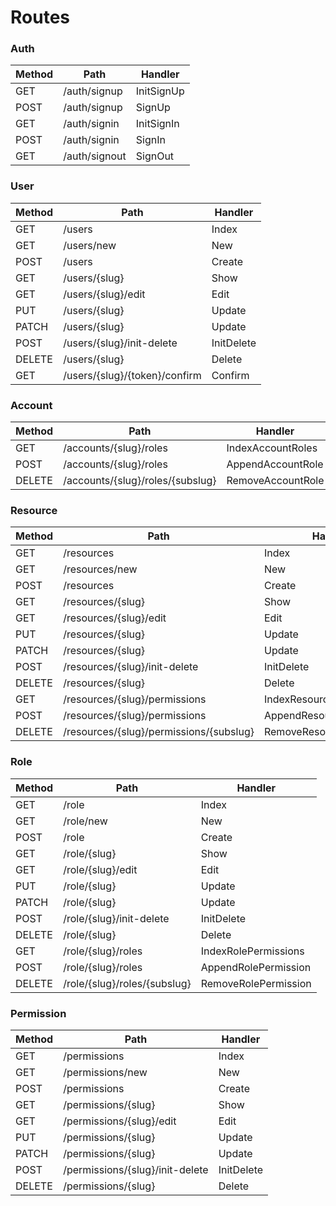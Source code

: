 # Routes

### Auth

| Method | Path          | Handler    |
|--------|---------------|------------|
| GET    | /auth/signup  | InitSignUp |
| POST   | /auth/signup  | SignUp     |
| GET    | /auth/signin  | InitSignIn |
| POST   | /auth/signin  | SignIn     |
| GET    | /auth/signout | SignOut    |

### User

| Method | Path                          | Handler    |
|--------|-------------------------------|------------|
| GET    | /users                        | Index      |
| GET    | /users/new                    | New        |
| POST   | /users                        | Create     |
| GET    | /users/{slug}                 | Show       |
| GET    | /users/{slug}/edit            | Edit       |
| PUT    | /users/{slug}                 | Update     |
| PATCH  | /users/{slug}                 | Update     |
| POST   | /users/{slug}/init-delete     | InitDelete |
| DELETE | /users/{slug}                 | Delete     |
| GET    | /users/{slug}/{token}/confirm | Confirm    |


### Account

| Method | Path                                    | Handler           |
|--------|-----------------------------------------|-------------------|
| GET    | /accounts/{slug}/roles                  | IndexAccountRoles |
| POST   | /accounts/{slug}/roles                  | AppendAccountRole |
| DELETE | /accounts/{slug}/roles/{subslug}        | RemoveAccountRole |


### Resource

| Method | Path                                    | Handler                  |
|--------|-----------------------------------------|--------------------------|
| GET    | /resources                              | Index                    |
| GET    | /resources/new                          | New                      |
| POST   | /resources                              | Create                   |
| GET    | /resources/{slug}                       | Show                     |
| GET    | /resources/{slug}/edit                  | Edit                     |
| PUT    | /resources/{slug}                       | Update                   |
| PATCH  | /resources/{slug}                       | Update                   |
| POST   | /resources/{slug}/init-delete           | InitDelete               |
| DELETE | /resources/{slug}                       | Delete                   |
| GET    | /resources/{slug}/permissions           | IndexResourcePermissions |
| POST   | /resources/{slug}/permissions           | AppendResourcePermission |
| DELETE | /resources/{slug}/permissions/{subslug} | RemoveResourcePermission |


### Role

| Method | Path                              | Handler              |
|--------|-----------------------------------|----------------------|
| GET    | /role                             | Index                |
| GET    | /role/new                         | New                  |
| POST   | /role                             | Create               |
| GET    | /role/{slug}                      | Show                 |
| GET    | /role/{slug}/edit                 | Edit                 |
| PUT    | /role/{slug}                      | Update               |
| PATCH  | /role/{slug}                      | Update               |
| POST   | /role/{slug}/init-delete          | InitDelete           |
| DELETE | /role/{slug}                      | Delete               |
| GET    | /role/{slug}/roles                | IndexRolePermissions |
| POST   | /role/{slug}/roles                | AppendRolePermission |
| DELETE | /role/{slug}/roles/{subslug}      | RemoveRolePermission |


### Permission

| Method | Path                            | Handler    |
|--------|---------------------------------|------------|
| GET    | /permissions                    | Index      |
| GET    | /permissions/new                | New        |
| POST   | /permissions                    | Create     |
| GET    | /permissions/{slug}             | Show       |
| GET    | /permissions/{slug}/edit        | Edit       |
| PUT    | /permissions/{slug}             | Update     |
| PATCH  | /permissions/{slug}             | Update     |
| POST   | /permissions/{slug}/init-delete | InitDelete |
| DELETE | /permissions/{slug}             | Delete     |
